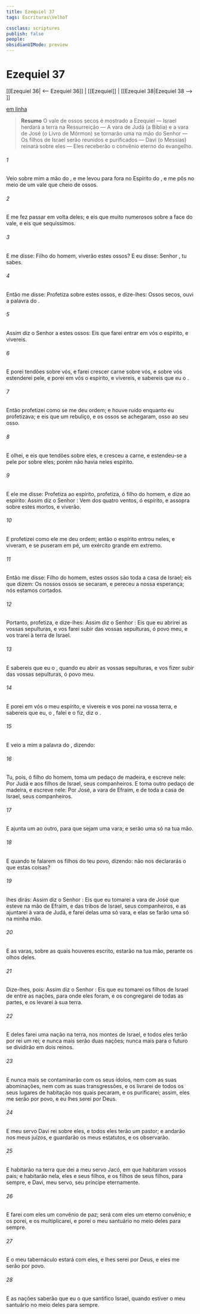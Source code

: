 ```yaml
---
title: Ezequiel 37
tags: Escrituras\VelhoT

cssclass: scriptures
publish: false
people:
obsidianUIMode: preview
---
```


# Ezequiel 37
[[Ezequiel 36| <-- Ezequiel 36]] | [[Ezequiel]] | [[Ezequiel 38|Ezequiel 38 --> ]]

[em linha](https://churchofjesuschrist.org/study/scriptures/ot/ezek/37?lang=por)

> __Resumo__
O vale de ossos secos é mostrado a Ezequiel — Israel herdará a terra na Ressurreição — A vara de Judá (a Bíblia) e a vara de José (o Livro de Mórmon) se tornarão uma na mão do Senhor — Os filhos de Israel serão reunidos e purificados — Davi (o Messias) reinará sobre eles — Eles receberão o convênio eterno do evangelho.

###### 1 
Veio sobre mim a mão do , e me levou para fora no Espírito do , e me pôs no meio de um vale que  cheio de ossos.

###### 2 
E me fez passar em volta deles; e eis que  muito numerosos sobre a face do vale, e eis que  sequíssimos.

###### 3 
E me disse: Filho do homem,  viverão estes ossos? E eu disse: Senhor , tu  sabes.

###### 4 
Então me disse: Profetiza sobre estes ossos, e dize-lhes: Ossos secos, ouvi a palavra do .

###### 5 
Assim diz o Senhor  a estes ossos: Eis que farei entrar em vós o espírito, e vivereis.

###### 6 
E porei tendões sobre vós, e farei crescer carne sobre vós, e sobre vós estenderei pele, e porei em vós o espírito, e vivereis, e sabereis que eu  o .

###### 7 
Então profetizei como se me deu ordem; e houve  ruído enquanto eu profetizava; e eis que  um rebuliço, e os ossos se achegaram,  osso ao seu osso.

###### 8 
E olhei, e eis que  tendões sobre eles, e cresceu a carne, e estendeu-se a pele por sobre eles; porém não havia neles espírito.

###### 9 
E ele me disse: Profetiza ao espírito, profetiza, ó filho do homem, e dize ao espírito: Assim diz o Senhor : Vem dos quatro ventos, ó espírito, e assopra sobre estes mortos, e viverão.

###### 10 
E profetizei como ele me deu ordem; então o espírito entrou neles, e viveram, e se puseram em pé, um exército grande em extremo.

###### 11 
Então me disse: Filho do homem, estes ossos são toda a casa de Israel; eis que dizem: Os nossos ossos se secaram, e pereceu a nossa esperança; nós estamos cortados.

###### 12 
Portanto, profetiza, e dize-lhes: Assim diz o Senhor : Eis que eu abrirei as vossas sepulturas, e vos farei subir das vossas sepulturas, ó povo meu, e vos trarei à terra de Israel.

###### 13 
E sabereis que eu  o , quando eu abrir as vossas sepulturas, e vos fizer subir das vossas sepulturas, ó povo meu.

###### 14 
E porei em vós o meu espírito, e vivereis e vos porei na vossa terra, e sabereis que eu, o , falei  e o fiz, diz o .

###### 15 
E veio a mim a palavra do , dizendo:

###### 16 
Tu, pois, ó filho do homem, toma um pedaço de madeira, e escreve nele: Por Judá e aos filhos de Israel, seus companheiros. E toma outro pedaço de madeira, e escreve nele: Por José, a vara de Efraim, e de toda a casa de Israel, seus companheiros.

###### 17 
E ajunta um ao outro, para que sejam uma vara; e serão uma só na tua mão.

###### 18 
E quando te falarem os filhos do teu povo, dizendo:  não nos declararás o que  estas coisas?

###### 19 
 lhes dirás: Assim diz o Senhor : Eis que eu tomarei a vara de José que esteve na mão de Efraim, e das tribos de Israel, seus companheiros, e as ajuntarei à vara de Judá, e farei delas uma só vara, e elas se farão uma só na minha mão.

###### 20 
E as varas, sobre as quais houveres escrito, estarão na tua mão, perante os olhos deles.

###### 21 
Dize-lhes, pois: Assim diz o Senhor : Eis que eu tomarei os filhos de Israel de entre as nações, para onde eles foram, e os congregarei de todas as partes, e os levarei à sua terra.

###### 22 
E deles farei uma nação na terra, nos montes de Israel, e todos eles terão por  rei um  rei; e nunca mais serão duas nações; nunca mais para o futuro se dividirão em dois reinos.

###### 23 
E nunca mais se contaminarão com os seus ídolos, nem com as suas abominações, nem com as suas transgressões, e os livrarei de todos os seus lugares de habitação nos quais pecaram, e os purificarei; assim, eles me serão por povo, e eu lhes serei por Deus.

###### 24 
E meu servo Davi  rei sobre eles, e todos eles terão um  pastor; e andarão nos meus juízos, e guardarão os meus estatutos, e os observarão.

###### 25 
E habitarão na terra que dei a meu servo Jacó, em que habitaram vossos pais; e habitarão nela, eles e seus filhos, e os filhos de seus filhos, para sempre, e Davi, meu servo,  seu príncipe eternamente.

###### 26 
E farei com eles um convênio de paz; será com eles um eterno convênio; e os porei, e os multiplicarei, e porei o meu santuário no meio deles para sempre.

###### 27 
E o meu tabernáculo estará com eles, e lhes serei por Deus, e eles me serão por povo.

###### 28 
E as nações saberão que eu  o  que santifico Israel, quando estiver o meu santuário no meio deles para sempre.

